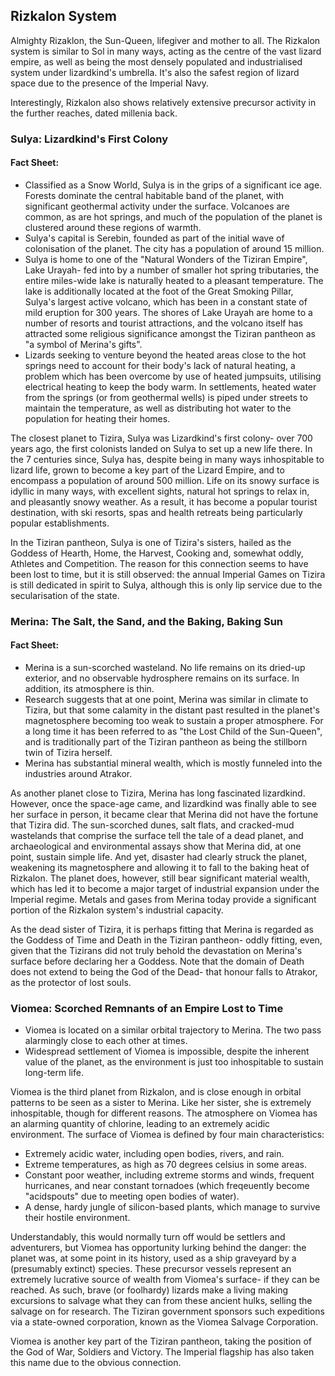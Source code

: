 ## Rizkalon System
Almighty Rizaklon, the Sun-Queen, lifegiver and mother to all. The Rizkalon system is similar to Sol in many ways, acting as the centre of the vast lizard empire, as well as being the most densely populated and industrialised system under lizardkind's umbrella. It's also the safest region of lizard space due to the presence of the Imperial Navy.

Interestingly, Rizkalon also shows relatively extensive precursor activity in the further reaches, dated millenia back.

### Sulya: Lizardkind's First Colony

#### Fact Sheet:
* Classified as a Snow World, Sulya is in the grips of a significant ice age. Forests dominate the central habitable band of the planet, with significant geothermal activity under the surface. Volcanoes are common, as are hot springs, and much of the population of the planet is clustered around these regions of warmth.
* Sulya's capital is Serebin, founded as part of the initial wave of colonisation of the planet. The city has a population of around 15 million.
* Sulya is home to one of the "Natural Wonders of the Tiziran Empire", Lake Urayah- fed into by a number of smaller hot spring tributaries, the entire miles-wide lake is naturally heated to a pleasant temperature. The lake is additionally located at the foot of the Great Smoking Pillar, Sulya's largest active volcano, which has been in a constant state of mild eruption for 300 years. The shores of Lake Urayah are home to a number of resorts and tourist attractions, and the volcano itself has attracted some religious significance amongst the Tiziran pantheon as "a symbol of Merina's gifts".
* Lizards seeking to venture beyond the heated areas close to the hot springs need to account for their body's lack of natural heating, a problem which has been overcome by use of heated jumpsuits, utilising electrical heating to keep the body warm. In settlements, heated water from the springs (or from geothermal wells) is piped under streets to maintain the temperature, as well as distributing hot water to the population for heating their homes.

The closest planet to Tizira, Sulya was Lizardkind's first colony- over 700 years ago, the first colonists landed on Sulya to set up a new life there. In the 7 centuries since, Sulya has, despite being in many ways inhospitable to lizard life, grown to become a key part of the Lizard Empire, and to encompass a population of around 500 million. Life on its snowy surface is idyllic in many ways, with excellent sights, natural hot springs to relax in, and pleasantly snowy weather. As a result, it has become a popular tourist destination, with ski resorts, spas and health retreats being particularly popular establishments.

In the Tiziran pantheon, Sulya is one of Tizira's sisters, hailed as the Goddess of Hearth, Home, the Harvest, Cooking and, somewhat oddly, Athletes and Competition. The reason for this connection seems to have been lost to time, but it is still observed: the annual Imperial Games on Tizira is still dedicated in spirit to Sulya, although this is only lip service due to the secularisation of the state.

### Merina: The Salt, the Sand, and the Baking, Baking Sun

#### Fact Sheet:
* Merina is a sun-scorched wasteland. No life remains on its dried-up exterior, and no observable hydrosphere remains on its surface. In addition, its atmosphere is thin.
* Research suggests that at one point, Merina was similar in climate to Tizira, but that some calamity in the distant past resulted in the planet's magnetosphere becoming too weak to sustain a proper atmosphere. For a long time it has been referred to as "the Lost Child of the Sun-Queen", and is traditionally part of the Tiziran pantheon as being the stillborn twin of Tizira herself.
* Merina has substantial mineral wealth, which is mostly funneled into the industries around Atrakor.

As another planet close to Tizira, Merina has long fascinated lizardkind. However, once the space-age came, and lizardkind was finally able to see her surface in person, it became clear that Merina did not have the fortune that Tizira did. The sun-scorched dunes, salt flats, and cracked-mud wastelands that comprise the surface tell the tale of a dead planet, and archaeological and environmental assays show that Merina did, at one point, sustain simple life. And yet, disaster had clearly struck the planet, weakening its magnetosphere and allowing it to fall to the baking heat of Rizkalon. The planet does, however, still bear significant material wealth, which has led it to become a major target of industrial expansion under the Imperial regime. Metals and gases from Merina today provide a significant portion of the Rizkalon system's industrial capacity.

As the dead sister of Tizira, it is perhaps fitting that Merina is regarded as the Goddess of Time and Death in the Tiziran pantheon- oddly fitting, even, given that the Tizirans did not truly behold the devastation on Merina's surface before declaring her a Goddess. Note that the domain of Death does not extend to being the God of the Dead- that honour falls to Atrakor, as the protector of lost souls.

### Viomea: Scorched Remnants of an Empire Lost to Time
* Viomea is located on a similar orbital trajectory to Merina. The two pass alarmingly close to each other at times.
* Widespread settlement of Viomea is impossible, despite the inherent value of the planet, as the environment is just too inhospitable to sustain long-term life.

Viomea is the third planet from Rizkalon, and is close enough in orbital patterns to be seen as a sister to Merina. Like her sister, she is extremely inhospitable, though for different reasons. The atmosphere on Viomea has an alarming quantity of chlorine, leading to an extremely acidic environment. The surface of Viomea is defined by four main characteristics:

* Extremely acidic water, including open bodies, rivers, and rain.
* Extreme temperatures, as high as 70 degrees celsius in some areas.
* Constant poor weather, including extreme storms and winds, frequent hurricanes, and near constant tornadoes (which freqeuently become "acidspouts" due to meeting open bodies of water).
* A dense, hardy jungle of silicon-based plants, which manage to survive their hostile environment.

Understandably, this would normally turn off would be settlers and adventurers, but Viomea has opportunity lurking behind the danger: the planet was, at some point in its history, used as a ship graveyard by a (presumably extinct) species. These precursor vessels represent an extremely lucrative source of wealth from Viomea's surface- if they can be reached. As such, brave (or foolhardy) lizards make a living making excursions to salvage what they can from these ancient hulks, selling the salvage on for research. The Tiziran government sponsors such expeditions via a state-owned corporation, known as the Viomea Salvage Corporation.

Viomea is another key part of the Tiziran pantheon, taking the position of the God of War, Soldiers and Victory. The Imperial flagship has also taken this name due to the obvious connection.
